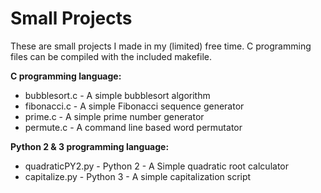 # Small Projects

These are small projects I made in my (limited) free time.
C programming files can be compiled with the included makefile.

**C programming language:**
- bubblesort.c - A simple bubblesort algorithm
- fibonacci.c - A simple Fibonacci sequence generator
- prime.c - A simple prime number generator
- permute.c - A command line based word permutator

**Python 2 & 3 programming language:**
- quadraticPY2.py - Python 2 - A Simple quadratic root calculator
- capitalize.py - Python 3 - A simple capitalization script
